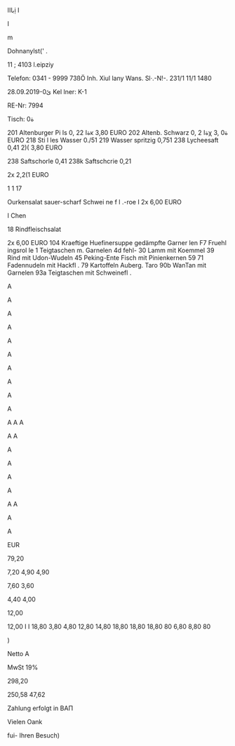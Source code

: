  باااị
ا

I

m

Dohnanylst(' .

11 ;  4103  l.eipziy

Telefon:  0341  -  9999  73ßÖ
Inh.  Xiul  lany  Wans.  Sl·.-N!-.  231/1 11/1 1480

28.09.2019-0ئ
Kel lner:  Κ-1

RE-Nr:  7994

Tisch:  ة0

201  Altenburger  Pi  Is  0, ةا
22κ  3,80  EURO
202  Altenb.  Schwarz  0, ةا
2χ  3,  ة0 EURO
218  Sti l les  Wasser  0./51
219  Wasser  spritzig  0,751
238  Lycheesaft  0,41
2)(  3,80  EURO

238  Saftschorle  0,41
238k  Saftschcrie  0,21

2x  2,2(1  EURO

1
1
17

OurkensaIat  sauer-scharf
Schwei ne f l .-roe I
2x  6,00  EURO

I  Chen

18  Rindfleischsalat

2x  6,00  EURO
104  Kraeftige  Huefinersuppe
gedämpfte  Garner len
F7
 Fruehl ingsrol le
1
Teigtaschen  m.  Garnelen
4d
fehl-
30
Lamm  mit  KoemmeI
39
Rind  mit  Udon-Wudeln
45
Peking-Ente
Fisch  mit  Pinienkernen
59
71
Fadennudeln  mit  Hackfl .
79  Kartoffeln  Auberg.  Taro
90b  WanTan  mit  Garnelen
93a  Teigtaschen  mit
Schweinefl .

A

A

A

A

A

A

A

A

A

A

A
A
A

A
A

A

A

A

A

A
A

A

A

EUR

79,20

7,20
4,90
4,90

7,60
3,60

4,40
4,00

12,00

12,00
I I
18,80
3,80
4,80
12,80
14,80
18,80
18,80
18,80
80
6,80
8,80
80

)

Netto  A

MwSt  19%

298,20

250,58
47,62

Zahlung  erfolgt  in  ΒΑΠ

Vielen  Oank

fui-  Ihren  Besuch)

